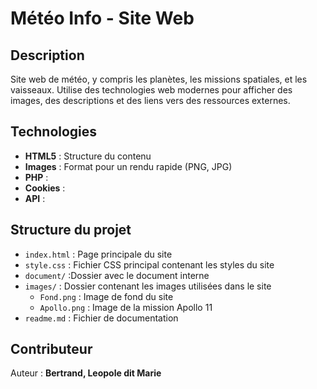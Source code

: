 # Météo Info - Site Web

## Description

Site web de météo, y compris les planètes, les missions spatiales, et les vaisseaux. Utilise des technologies web modernes pour afficher des images, des descriptions et des liens vers des ressources externes.

## Technologies

- **HTML5** : Structure du contenu
- **Images** : Format pour un rendu rapide (PNG, JPG)
- **PHP** :
- **Cookies** :
- **API** : 


## Structure du projet

- `index.html` : Page principale du site
- `style.css` : Fichier CSS principal contenant les styles du site
- `document/` :Dossier avec le document interne
- `images/` : Dossier contenant les images utilisées dans le site
  - `Fond.png` : Image de fond du site
  - `Apollo.png` : Image de la mission Apollo 11
- `readme.md` : Fichier de documentation
 
## Contributeur

Auteur : **Bertrand, Leopole dit Marie**
